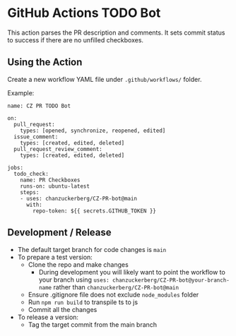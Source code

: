 # GitHub Actions TODO Bot

This action parses the PR description and comments.  It sets commit status to success if there are no unfilled checkboxes.

## Using the Action

Create a new workflow YAML file under `.github/workflows/` folder.

Example:

```
name: CZ PR TODO Bot

on:
  pull_request:
    types: [opened, synchronize, reopened, edited]
  issue_comment:
    types: [created, edited, deleted]
  pull_request_review_comment:
    types: [created, edited, deleted]

jobs:
  todo_check:
    name: PR Checkboxes
    runs-on: ubuntu-latest
    steps:
    - uses: chanzuckerberg/CZ-PR-bot@main
      with:
        repo-token: ${{ secrets.GITHUB_TOKEN }}
```

## Development / Release

* The default target branch for code changes is `main`
* To prepare a test version:
  * Clone the repo and make changes
    * During development you will likely want to point the workflow to your branch using `uses: chanzuckerberg/CZ-PR-bot@your-branch-name` rather than `chanzuckerberg/CZ-PR-bot@main`
  * Ensure .gitignore file does not exclude `node_modules` folder
  * Run `npm run build` to transpile ts to js
  * Commit all the changes
* To release a version:
  * Tag the target commit from the main branch
